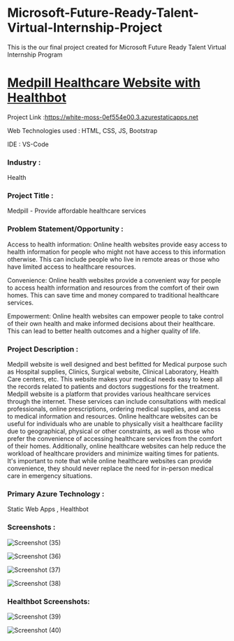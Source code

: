 # Microsoft-Future-Ready-Talent-Virtual-Internship-Project

This is the our final project created for Microsoft Future Ready Talent Virtual Internship Program

# [Medpill Healthcare Website with Healthbot](https://white-moss-0ef554e00.3.azurestaticapps.net)

Project Link :https://white-moss-0ef554e00.3.azurestaticapps.net

Web Technologies used : HTML, CSS, JS, Bootstrap

IDE : VS-Code

### Industry :
Health

### Project Title :
Medpill - Provide affordable healthcare services

### Problem Statement/Opportunity :
Access to health information: Online health websites provide easy access to health information for people who might not have access to this information otherwise. This can include people who live in remote areas or those who have limited access to healthcare resources.

Convenience: Online health websites provide a convenient way for people to access health information and resources from the comfort of their own homes. This can save time and money compared to traditional healthcare services.

Empowerment: Online health websites can empower people to take control of their own health and make informed decisions about their healthcare. This can lead to better health outcomes and a higher quality of life.

### Project Description :
 Medpill website is well designed and best befitted for Medical purpose such as Hospital supplies, Clinics, Surgical website, Clinical Laboratory, Health Care centers, etc.
This website makes your medical needs easy to keep all the records related to patients and doctors suggestions for the treatment.
Medpill website is a platform that provides various healthcare services through the internet. These services can include consultations with medical professionals, online prescriptions, ordering medical supplies, and access to medical information and resources. Online healthcare websites can be useful for individuals who are unable to physically visit a healthcare facility due to geographical, physical or other constraints, as well as those who prefer the convenience of accessing healthcare services from the comfort of their homes. Additionally, online healthcare websites can help reduce the workload of healthcare providers and minimize waiting times for patients. It's important to note that while online healthcare websites can provide convenience, they should never replace the need for in-person medical care in emergency situations.

### Primary Azure Technology :
Static Web Apps , Healthbot

### Screenshots :
![Screenshot (35)](https://user-images.githubusercontent.com/93502957/236379189-cfb0480f-8a86-412c-9a2d-f6c2380ed503.png)

![Screenshot (36)](https://user-images.githubusercontent.com/93502957/236379210-55e184d5-287b-46d5-971c-4d84d26c5ed3.png)

![Screenshot (37)](https://user-images.githubusercontent.com/93502957/236379219-255cc6e9-e57a-414b-a683-dd423034bb65.png)

![Screenshot (38)](https://user-images.githubusercontent.com/93502957/236379238-8fda38a9-e57f-4694-bad9-6b023c3d2006.png)

### Healthbot Screenshots:

![Screenshot (39)](https://user-images.githubusercontent.com/93502957/236379293-afbfcdaa-32f8-45e8-9c62-ae30db806dfe.png)

![Screenshot (40)](https://user-images.githubusercontent.com/93502957/236379307-1964aa6b-35dd-4deb-9495-85d2543bb71f.png)


